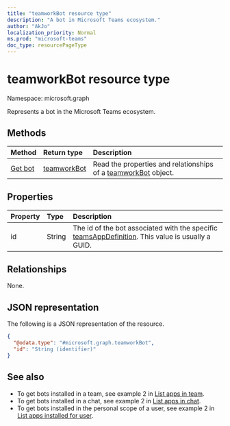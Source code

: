 ```yaml
---
title: "teamworkBot resource type"
description: "A bot in Microsoft Teams ecosystem."
author: "AkJo"
localization_priority: Normal
ms.prod: "microsoft-teams"
doc_type: resourcePageType
---
```


# teamworkBot resource type

Namespace: microsoft.graph

Represents a bot in the Microsoft Teams ecosystem.

## Methods
|Method|Return type|Description|
|:---|:---|:---|
|[Get bot](../api/teamsappdefinition-get-teamworkbot.md)|[teamworkBot](../resources/teamworkbot.md)|Read the properties and relationships of a [teamworkBot](../resources/teamworkbot.md) object.|

## Properties
|Property|Type|Description|
|:---|:---|:---|
|id|String|The id of the bot associated with the specific [teamsAppDefinition](../resources/teamsappdefinition.md). This value is usually a GUID.|

## Relationships
None.

## JSON representation
The following is a JSON representation of the resource.
<!-- {
  "blockType": "resource",
  "keyProperty": "id",
  "@odata.type": "microsoft.graph.teamworkBot",
  "baseType": "",
  "openType": false
}
-->
``` json
{
  "@odata.type": "#microsoft.graph.teamworkBot",
  "id": "String (identifier)"
}
```

## See also

- To get bots installed in a team, see example 2 in [List apps in team](team-list-installedapps.md).
- To get bots installed in a chat, see example 2 in [List apps in chat](chat-list-installedapps.md).
- To get bots installed in the personal scope of a user, see example 2 in [List apps installed for user](userteamwork-list-installedapps.md).



